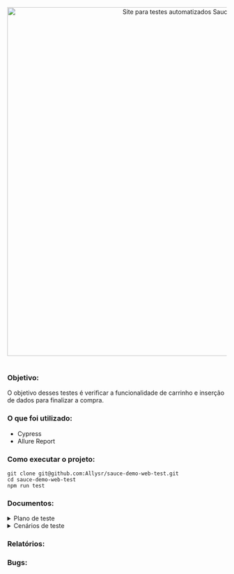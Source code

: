 <div align="center">
<img width="800px" alt="Site para testes automatizados Saucedemo" src="https://i.imgur.com/hJSmZi3.png" />
</div>
<br>

### Objetivo:
O objetivo desses testes é verificar a funcionalidade 
de carrinho e inserção de dados para finalizar a compra.




### O que foi utilizado:

- Cypress
- Allure Report


### Como executar o projeto:

```` 
git clone git@github.com:Allysr/sauce-demo-web-test.git
cd sauce-demo-web-test
npm run test
````

### Documentos:

<details>
<summary>Plano de teste</summary>

#### Introdução:
Este documento descreve o plano de teste para o site Sauce demo

#### Estratégia de Teste:

1. Escopo de teste:
    - Testes manuais
    - Testes automatizados
       
2. Ferramentas de teste:
   - Testes manuais: 
     - Chrome
   - Testes automatizados:
     - Linguagem de programação: Javascript
     - Manutenção de dependencias: NPM
     - Frameworks: Cypress, Allure Reports

#### Cenários de teste:
- Login
- Menu
- Filtrar
- Adicionar item ao carrinho
- Realizar compra

#### Métricas de qualidade:
- A maioria das funcionalidades do site deve estar funcionando;
- Tempo médio de correção dos bugs de até 2 dias;


#### Classificação dos bugs:
- Crítico: Bugs que causam a falha completa do sistema ou de uma funcionalidade essencial, impossibilitando o uso do software.
- Grave: Bugs que afetam significativamente a funcionalidade principal do sistema, mas existe uma solução alternativa.
- Moderado: Bugs que causam problemas moderados ou afetam funcionalidades secundárias. 
- Leve: Bugs que têm pouco ou nenhum impacto na funcionalidade, geralmente de natureza cosmética. 



#### Recursos necessários:
- Site Sauce demo: https://www.saucedemo.com/
</details>


<details>
<summary>Cenários de teste</summary>

#### Login

- [x] CT01 - Validar se ao inserir dados validos o login será bem-sucedido.
````
Dado que o usuário tenha cadastro
E insira os dados válidos
Quando clicar em 'login'
Então deve redirecionar para a página de produtos.
````

- [x] CT02 - Validar se ao inserir dados inválidos no login aparecerá uma mensagem de falha.
````
Dado que o usuário tenha cadastro
E insira nome ou senha inválidos
Quando clicar 'login'
Então deve aparecer a mensagem
"Epic sadface: Username and password do not match any user in this service".
````

- [ ] CT03 - Validar se ao clicar em login com os campos vazios terá um erro.
````
Dado que o usário esteja tentando realizar o login
E não insira dados no <campo>
Quando clicar em 'login'
Então deve aparecer a mensagem 'Epic sadface: <campo> is required'.
````

<br>

Menu
- [ ] CT01 - Validar se ao clicar em All Items irá para a tela de produtos.
````
Dado que o usuário esteja logado
E clique no menu
Quando clicar em "All Items"
Então deve ser redirecionado para a página de produtos.
````

- [ ] CT02 - Validar se ao clicar em About irá para a tela sauce labs.
````
Dado que o usuário esteja logado
E clique no menu
Quando clicar em "about"
Então deve ser redirecionado para a página "Sauce Labs".
````

- [ ] CT03 - Validar se ao clicar em Logout irá para a tela de login.
````
Dado que o usuário esteja logado
E clique no menu
Quando clicar em "Logout"
Então deve ser redirecionado para a página de Login.
````

- [ ] CT04 - Validar se ao clicar em reset app state o carrinho esvaziará.
````
Dado que o usuário esteja logado
E tenha itens em seu carrinho
E clique no menu
Quando clicar em "Reset app state"
Então devem ser removidos todos os itens que estavam no carrinho.
````

<br>

Filtrar
- [ ]  CT01 - Validar se ao filtrar por Filtro de A a Z terá o resultado ordenado.
````
Dado que o usuário esteja na página de produtos
E acionar o filtro na tela de listagem
Quando clicar no filtro de "A a Z"
Então devem aparecer todos os produtos desse filtro.
````

- [ ] CT02 -Validar se ao filtrar po Filtro de Z a A terá o resultado ordenado.
````
Dado que o usuário esteja na página de produtos
E acionar o filtro na tela de listagem
Quando clicar no filtro de "Z a A"
Então devem aparecer todos os produtos desse filtro.
````

- [ ] CT03 - Validar se ao filtrar por Menor para Maior terá o resultado ordenado.
````
Dado que o usuário esteja na página de produtos
E acionar o filtro na tela de listagem
Quando clicar no filtro de "Menor para Maior"
Então devem aparecer todos os produtos desse filtro.
````

- [ ] CT04 - Validar se ao filtrar por Maior para Menor  terá o resultado ordenado.
````
Dado que o usuário esteja na página de produtos
E acionar o filtro na tela de listagem
Quando clicar no filtro de "Maior para menor"
Então devem aparecer todos os produtos desse filtro.
````

<br>

 Adicionar item ao carrinho
- [ ] CT01 - Validar se ao clicar em add to card o produto aparerá no carrinho.
````
Dado que o usuário queira comprar um produto
Quando clicar em "add to card"
Então deve aparecer o número '1' no icone do carrinho.
````

- [ ] CT02 - Validar se ao clicar em remove o produto sairá do carrinho.
````
Dado que o usuário esteja na página de produtos
E queira remover um item do carrinho
Quando clicar em "remove"
Então deve diminuir um número no ícone de carrinho.
````

- [ ] CT03 - Validar se ao clicar em remove o produto sairá da listagem.
````
Dado que o usuário esteja na página "Your cart"
E queira remover um item
Quando clicar em "remove"
Então deve ser removido o item.
````

<br>

Realizar compra
- [ ] CT01 - Validar se ao realizar os passos corretos a compra terá sucesso.
````
Dado que o usuário queira comprar um produto
E clique em Add to Card
E clique no carrinho
E clique em "checkout"
E preencha todos os campos com dados válidos
E clique em "continue"
Quando clicar em "finish"
Então deve aparecer a mensagem "THANK YOU FOR YOUR ORDER".
````

</details>

### Relatórios:


### Bugs: